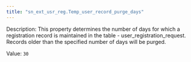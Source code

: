 ```yaml
---
title: "sn_ext_usr_reg.Temp_user_record_purge_days"
---
```


Description: This property determines the number of days for which a registration record is maintained in the table - user_registration_request. Records older than the specified number of days will be purged.


Value: `30`